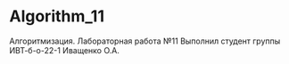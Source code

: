 # Algorithm_11
Алгоритмизация. Лабораторная работа №11
Выполнил студент группы ИВТ-б-о-22-1 Иващенко О.А.